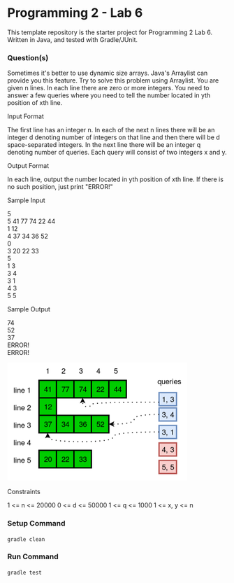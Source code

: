 # Programming 2 - Lab 6

This template repository is the starter project for Programming 2 Lab 6. Written in Java, and tested with Gradle/JUnit.

### Question(s)

Sometimes it's better to use dynamic size arrays. Java's Arraylist can provide you this feature. Try to solve this problem using Arraylist. You are given n lines. In each line there are zero or more integers. You need to answer a few queries where you need to tell the number located in yth position of xth line.

Input Format

The first line has an integer n. In each of the next n lines there will be an integer d denoting number of integers on that line and then there will be d space-separated integers. In the next line there will be an integer q denoting number of queries. Each query will consist of two integers x and y.

Output Format

In each line, output the number located in yth position of xth line. If there is no such position, just print "ERROR!"

Sample Input

5  
5 41 77 74 22 44  
1 12  
4 37 34 36 52  
0  
3 20 22 33  
5  
1 3  
3 4  
3 1  
4 3  
5 5

Sample Output

74  
52  
37  
ERROR!  
ERROR!

![](Q1.png)

Constraints

1 <= n <= 20000
0 <= d <= 50000
1 <= q <= 1000
1 <= x, y <= n

### Setup Command

`gradle clean`

### Run Command

`gradle test`
